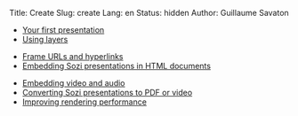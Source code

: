 Title: Create
Slug: create
Lang: en
Status: hidden
Author: Guillaume Savaton

* [Your first presentation](|filename|tutorial-first.md)
* [Using layers](|filename|tutorial-layers.md)
<!--* [Transition effects](|filename|tutorial-transitions.md)-->
* [Frame URLs and hyperlinks](|filename|tutorial-links.md)
* [Embedding Sozi presentations in HTML documents](|filename|tutorial-embedding.md)
<!--* [Showing and hiding objects](|filename|tutorial-showing-hiding.md)-->
* [Embedding video and audio](|filename|tutorial-media.md)
* [Converting Sozi presentations to PDF or video](|filename|tutorial-converting.md)
* [Improving rendering performance](|filename|tutorial-performance.md)
